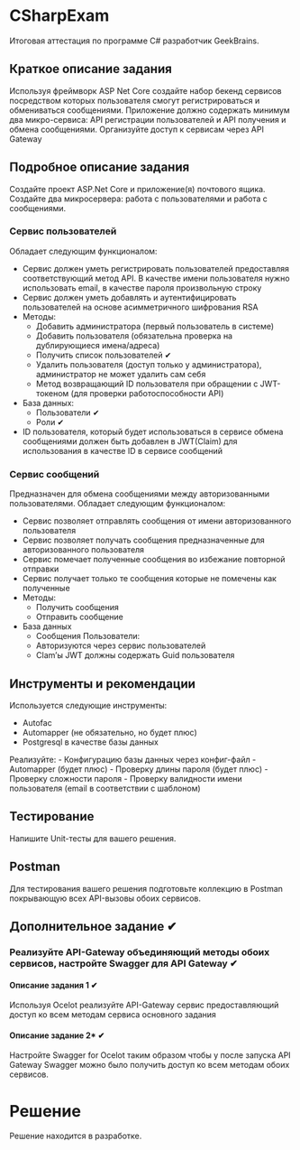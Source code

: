 ﻿# CSharpExam

Итоговая аттестация по программе C# разработчик GeekBrains.

## Краткое описание задания

Используя фреймворк ASP Net Core создайте набор бекенд сервисов
посредством которых пользователя смогут регистрироваться и обмениваться
сообщениями. Приложение должно содержать минимум два микро-сервиса:
API регистрации пользователей и API получения и обмена сообщениями.
Организуйте доступ к сервисам через API Gateway

## Подробное описание задания

Создайте проект ASP.Net Core и приложение(я) почтового ящика. Создайте два
микросервера: работа с пользователями и работа с сообщениями.

### Сервис пользователей

Обладает следующим функционалом:

- Сервис должен уметь регистрировать пользователей предоставляя
соответствующий метод API. В качестве имени пользователя нужно
использовать email, в качестве пароля произвольную строку
- Сервис должен уметь добавлять и аутентифицировать пользователей на
основе асимметричного шифрования RSA
- Методы:
	- Добавить администратора (первый пользователь в системе)
	- Добавить пользователя (обязательна проверка на
дублирующиеся имена/адреса)
	- Получить список пользователей ✔
	- Удалить пользователя (доступ только у администратора),
администратор не может удалить сам себя
	- Метод возвращающий ID пользователя при обращении с
JWT-токеном (для проверки работоспособности API)
- База данных:
	- Пользователи ✔
	- Роли ✔
- ID пользователя, который будет использоваться в сервисе обмена
сообщениями должен быть добавлен в JWT(Claim) для использования в
качестве ID в сервисе сообщений

### Сервис сообщений

Предназначен для обмена сообщениями между авторизованными пользователями.
Обладает следующим функционалом:

- Сервис позволяет отправлять сообщения от имени авторизованного
пользователя
- Сервис позволяет получать сообщения предназначенные для
авторизованного пользователя
- Сервис помечает полученные сообщения во избежание повторной
отправки
- Сервис получает только те сообщения которые не помечены как
полученные
- Методы:
	- Получить сообщения
	- Отправить сообщение
- База данных
	- Сообщения
Пользователи:
	- Авторизуются через сервис пользователей
	- Clam’ы JWT должны содержать Guid пользователя

## Инструменты и рекомендации

Используется следующие инструменты:

- Autofac
- Automapper (не обязательно, но будет плюс)
- Postgresql в качестве базы данных

Реализуйте:
	- Конфигурацию базы данных через конфиг-файл
	- Automapper (будет плюс)
	- Проверку длины пароля (будет плюс)
	- Проверку сложности пароля
	- Проверку валидности имени пользователя (email в соответствии с
шаблоном)

## Тестирование

Напишите Unit-тесты для вашего решения.

## Postman

Для тестирования вашего решения подготовьте коллекцию в Postman
покрывающую всех API-вызовы обоих сервисов.

## Дополнительное задание ✔

### Реализуйте API-Gateway объединяющий методы обоих сервисов, настройте Swagger для API Gateway ✔

#### Описание задания 1 ✔

Используя Ocelot реализуйте API-Gateway сервис предоставляющий доступ ко
всем методам сервиса основного задания

#### Описание задание 2* ✔

Настройте Swagger for Ocelot таким образом чтобы у после запуска API
Gateway Swagger можно было получить доступ ко всем методам обоих
сервисов.

# Решение

Решение находится в разработке.